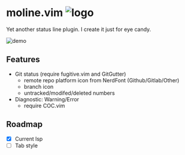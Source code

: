 # moline.vim ![logo](https://user-images.githubusercontent.com/33030965/126333073-000140a3-0ab7-4d38-b775-e524615ce009.png)

Yet another status line plugin. I create it just for eye candy.

![demo](https://user-images.githubusercontent.com/33030965/149657098-e1d795d2-2b95-4907-bbd3-5e9dbe8e17d4.png)

## Features

- Git status (require fugitive.vim and GitGutter)
  - remote repo platform icon from NerdFont (Github/Gitlab/Other)
  - branch icon
  - untracked/modifed/deleted numbers
- Diagnostic: Warning/Error
  - require COC.vim

## Roadmap

- [x] Current lsp
- [ ] Tab style
